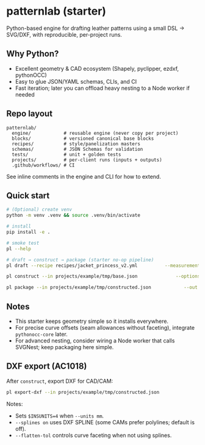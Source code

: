 # patternlab (starter)

Python-based engine for drafting leather patterns using a small DSL → SVG/DXF,
with reproducible, per-project runs.

## Why Python?
- Excellent geometry & CAD ecosystem (Shapely, pyclipper, ezdxf, pythonOCC)
- Easy to glue JSON/YAML schemas, CLIs, and CI
- Fast iteration; later you can offload heavy nesting to a Node worker if needed

## Repo layout
```
patternlab/
  engine/            # reusable engine (never copy per project)
  blocks/            # versioned canonical base blocks
  recipes/           # style/panelization masters
  schemas/           # JSON Schemas for validation
  tests/             # unit + golden tests
  projects/          # per-client runs (inputs + outputs)
  .github/workflows/ # CI
```
See inline comments in the engine and CLI for how to extend.

## Quick start
```bash
# (Optional) create venv
python -m venv .venv && source .venv/bin/activate

# install
pip install -e .

# smoke test
pl --help

# draft → construct → package (starter no-op pipeline)
pl draft --recipe recipes/jacket_princess_v2.yml          --measurements projects/example/measurements.json          --out projects/example/tmp/base.json

pl construct --in projects/example/tmp/base.json              --options projects/example/options.yml              --out projects/example/tmp/constructed.json

pl package --in projects/example/tmp/constructed.json            --out projects/example/outputs/
```

## Notes
- This starter keeps geometry simple so it installs everywhere.
- For precise curve offsets (seam allowances without faceting), integrate `pythonocc-core` later.
- For advanced nesting, consider wiring a Node worker that calls SVGNest; keep packaging here simple.


## DXF export (AC1018)
After `construct`, export DXF for CAD/CAM:

```bash
pl export-dxf --in projects/example/tmp/constructed.json               --out projects/example/outputs/pattern_AC1018.dxf               --units mm               --splines off               --flatten-tol 0.2               --arcs segment
```
Notes:
- Sets `$INSUNITS=4` when `--units mm`.
- `--splines on` uses DXF SPLINE (some CAMs prefer polylines; default is off).
- `--flatten-tol` controls curve faceting when not using splines.
